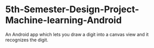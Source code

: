 # 5th-Semester-Design-Project-Machine-learning-Android
An Android app which lets you draw a digit into a canvas view and it recognizes the digit.
